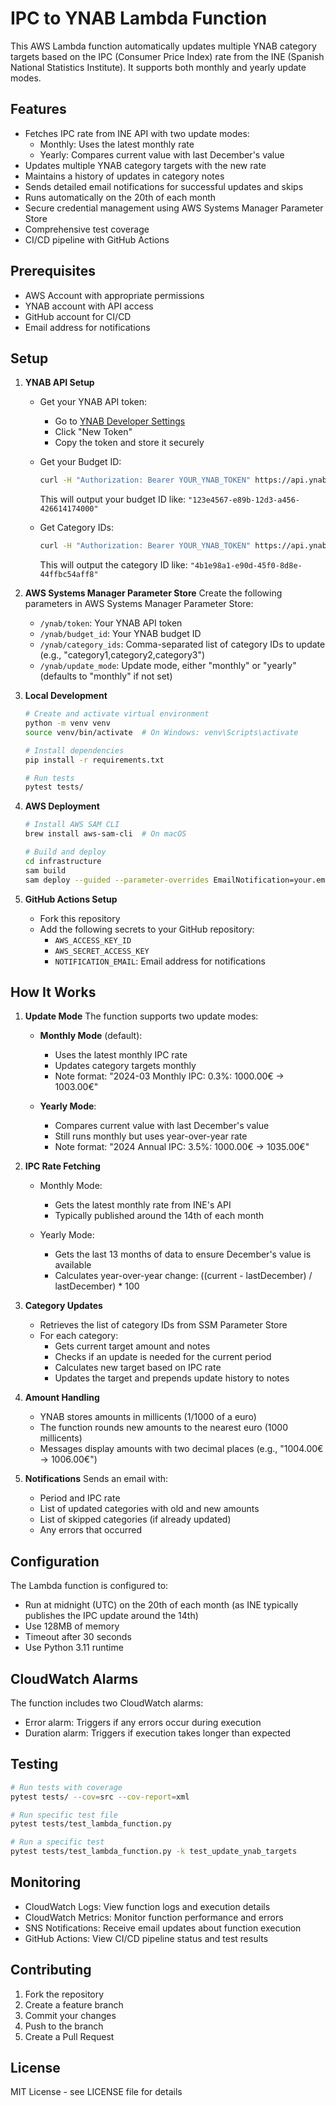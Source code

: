 # IPC to YNAB Lambda Function

This AWS Lambda function automatically updates multiple YNAB category targets based on the IPC (Consumer Price Index) rate from the INE (Spanish National Statistics Institute). It supports both monthly and yearly update modes.

## Features

- Fetches IPC rate from INE API with two update modes:
  - Monthly: Uses the latest monthly rate
  - Yearly: Compares current value with last December's value
- Updates multiple YNAB category targets with the new rate
- Maintains a history of updates in category notes
- Sends detailed email notifications for successful updates and skips
- Runs automatically on the 20th of each month
- Secure credential management using AWS Systems Manager Parameter Store
- Comprehensive test coverage
- CI/CD pipeline with GitHub Actions

## Prerequisites

- AWS Account with appropriate permissions
- YNAB account with API access
- GitHub account for CI/CD
- Email address for notifications

## Setup

1. **YNAB API Setup**
   - Get your YNAB API token:
     - Go to [YNAB Developer Settings](https://app.ynab.com/settings/developer)
     - Click "New Token"
     - Copy the token and store it securely
   
   - Get your Budget ID:
     ```bash
     curl -H "Authorization: Bearer YOUR_YNAB_TOKEN" https://api.ynab.com/v1/budgets | jq '.data.budgets[] | select(.name=="YOUR_BUDGET_NAME") | .id'
     ```
     This will output your budget ID like: `"123e4567-e89b-12d3-a456-426614174000"`
   
   - Get Category IDs:
     ```bash
     curl -H "Authorization: Bearer YOUR_YNAB_TOKEN" https://api.ynab.com/v1/budgets/YOUR_BUDGET_ID/categories | jq '.data.category_groups[].categories[] | select(.name=="YOUR_CATEGORY_NAME") | .id'
     ```
     This will output the category ID like: `"4b1e98a1-e90d-45f0-8d8e-44ffbc54aff8"`

2. **AWS Systems Manager Parameter Store**
   Create the following parameters in AWS Systems Manager Parameter Store:
   - `/ynab/token`: Your YNAB API token
   - `/ynab/budget_id`: Your YNAB budget ID
   - `/ynab/category_ids`: Comma-separated list of category IDs to update (e.g., "category1,category2,category3")
   - `/ynab/update_mode`: Update mode, either "monthly" or "yearly" (defaults to "monthly" if not set)

3. **Local Development**
   ```bash
   # Create and activate virtual environment
   python -m venv venv
   source venv/bin/activate  # On Windows: venv\Scripts\activate

   # Install dependencies
   pip install -r requirements.txt

   # Run tests
   pytest tests/
   ```

4. **AWS Deployment**
   ```bash
   # Install AWS SAM CLI
   brew install aws-sam-cli  # On macOS

   # Build and deploy
   cd infrastructure
   sam build
   sam deploy --guided --parameter-overrides EmailNotification=your.email@example.com
   ```

5. **GitHub Actions Setup**
   - Fork this repository
   - Add the following secrets to your GitHub repository:
     - `AWS_ACCESS_KEY_ID`
     - `AWS_SECRET_ACCESS_KEY`
     - `NOTIFICATION_EMAIL`: Email address for notifications

## How It Works

1. **Update Mode**
   The function supports two update modes:
   - **Monthly Mode** (default):
     - Uses the latest monthly IPC rate
     - Updates category targets monthly
     - Note format: "2024-03 Monthly IPC: 0.3%: 1000.00€ -> 1003.00€"
   
   - **Yearly Mode**:
     - Compares current value with last December's value
     - Still runs monthly but uses year-over-year rate
     - Note format: "2024 Annual IPC: 3.5%: 1000.00€ -> 1035.00€"

2. **IPC Rate Fetching**
   - Monthly Mode:
     - Gets the latest monthly rate from INE's API
     - Typically published around the 14th of each month
   
   - Yearly Mode:
     - Gets the last 13 months of data to ensure December's value is available
     - Calculates year-over-year change: ((current - lastDecember) / lastDecember) * 100

3. **Category Updates**
   - Retrieves the list of category IDs from SSM Parameter Store
   - For each category:
     - Gets current target amount and notes
     - Checks if an update is needed for the current period
     - Calculates new target based on IPC rate
     - Updates the target and prepends update history to notes

4. **Amount Handling**
   - YNAB stores amounts in millicents (1/1000 of a euro)
   - The function rounds new amounts to the nearest euro (1000 millicents)
   - Messages display amounts with two decimal places (e.g., "1004.00€ -> 1006.00€")

5. **Notifications**
   Sends an email with:
   - Period and IPC rate
   - List of updated categories with old and new amounts
   - List of skipped categories (if already updated)
   - Any errors that occurred

## Configuration

The Lambda function is configured to:
- Run at midnight (UTC) on the 20th of each month (as INE typically publishes the IPC update around the 14th)
- Use 128MB of memory
- Timeout after 30 seconds
- Use Python 3.11 runtime

## CloudWatch Alarms

The function includes two CloudWatch alarms:
- Error alarm: Triggers if any errors occur during execution
- Duration alarm: Triggers if execution takes longer than expected

## Testing

```bash
# Run tests with coverage
pytest tests/ --cov=src --cov-report=xml

# Run specific test file
pytest tests/test_lambda_function.py

# Run a specific test
pytest tests/test_lambda_function.py -k test_update_ynab_targets
```

## Monitoring

- CloudWatch Logs: View function logs and execution details
- CloudWatch Metrics: Monitor function performance and errors
- SNS Notifications: Receive email updates about function execution
- GitHub Actions: View CI/CD pipeline status and test results

## Contributing

1. Fork the repository
2. Create a feature branch
3. Commit your changes
4. Push to the branch
5. Create a Pull Request

## License

MIT License - see LICENSE file for details